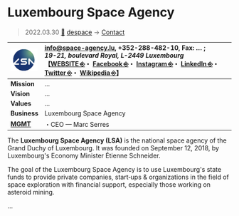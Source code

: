 # Luxembourg Space Agency
> 2022.03.30 [🚀](../../index/index.md) [despace](../index.md) → [Contact](../contact.md)

|[![](../f/contact/l/lu_space_agency_logo1_thumb.webp)](../f/contact/l/lu_space_agency_logo1.webp)|<info@space-agency.lu>, +352-288-482-10, Fax: … ;<br> *19-21, boulevard Royal, L-2449 Luxembourg*<br> 【[WEBSITE ⎆](http://space-agency.public.lu/)・ [Facebook ⎆](https://www.facebook.com/LuxembourgSpaceAgency)・ [Instagram ⎆](https://www.instagram.com/luxspaceagency/?igshid=t4ls3tg9cju1)・ [LinkedIn ⎆](https://www.linkedin.com/company/luxembourg-space-agency/)・ [Twitter ⎆](https://twitter.com/luxspaceagency)・ [Wikipedia ⎆](https://en.wikipedia.org/wiki/Luxembourg_Space_Agency)】|
|:--|:--|
|**Mission**|…|
|**Vision**|…|
|**Values**|…|
|**Business**|Luxembourg Space Agency|
|**[MGMT](../mgmt.md)**|・CEO — Marc Serres|

The **Luxembourg Space Agency (LSA)** is the national space agency of the Grand Duchy of Luxembourg. It was founded on September 12, 2018, by Luxembourg's Economy Minister Étienne Schneider.

The goal of the Luxembourg Space Agency is to use Luxembourg's state funds to provide private companies, start‑ups & organizations in the field of space exploration with financial support, especially those working on asteroid mining.

<p style="page-break-after:always"> </p>

…
